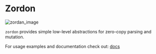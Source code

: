 # Zordon

![zordan_image](https://upload.wikimedia.org/wikipedia/en/b/bc/Zordon_power_rangers.jpg)

`zordon` provides simple low-level abstractions for zero-copy parsing and mutation.

For usage examples and documentation check out: [docs](https://docs.rs/zordon)